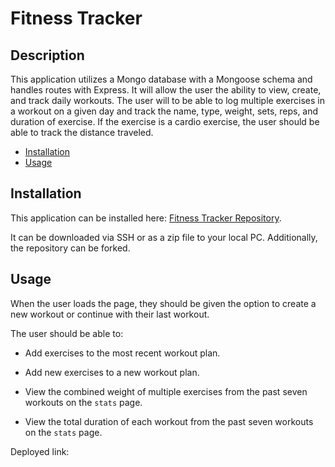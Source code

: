 # Fitness Tracker
## Description

This application utilizes a Mongo database with a Mongoose schema and handles routes with Express. It will allow the user the ability to view, create, and track daily workouts. The user will to be able to log multiple exercises in a workout on a given day and track the name, type, weight, sets, reps, and duration of exercise. If the exercise is a cardio exercise, the user should be able to track the distance traveled.

- [Installation](#installation)
- [Usage](#usage)


## Installation

This application can be installed here: [Fitness Tracker Repository](https://github.com/derrickhardison/fitness-tracker).

It can be downloaded via SSH or as a zip file to your local PC. Additionally, the repository can be forked. 

## Usage

When the user loads the page, they should be given the option to create a new workout or continue with their last workout.

The user should be able to:

  * Add exercises to the most recent workout plan.

  * Add new exercises to a new workout plan.

  * View the combined weight of multiple exercises from the past seven workouts on the `stats` page.

  * View the total duration of each workout from the past seven workouts on the `stats` page.

  Deployed link: 
